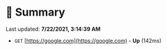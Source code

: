 # 📖 Summary
Last updated: **7/22/2021, 3:14:39 AM**

- `GET` [https://google.com](https://google.com) - **Up** (142ms)
